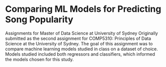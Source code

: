 # Comparing ML Models for Predicting Song Popularity
Assignments for Master of Data Science at University of Sydney
Originally submitted as the second assignment for COMP5310: Principles of Data Science at the University of Sydney. The goal of this assignment was to compare machine 
learning models studied in class on a dataset of choice. Models studied included both regressors and classifiers, which informed the models chosen for this study.
